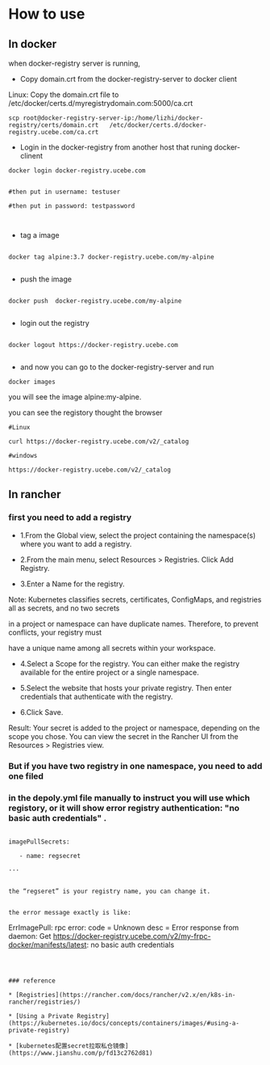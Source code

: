 # How to use


## In docker


when docker-registry server is running, 


* Copy domain.crt from the docker-registry-server to docker client



Linux: Copy the domain.crt file to /etc/docker/certs.d/myregistrydomain.com:5000/ca.crt


```
scp root@docker-registry-server-ip:/home/lizhi/docker-registry/certs/domain.crt   /etc/docker/certs.d/docker-registry.ucebe.com/ca.crt

```



* Login in the docker-registry from another host that runing docker-clinent


```
docker login docker-registry.ucebe.com


#then put in username: testuser

#then put in password: testpassword



```


* tag a image

```

docker tag alpine:3.7 docker-registry.ucebe.com/my-alpine


```



* push the image



```

docker push  docker-registry.ucebe.com/my-alpine


```

* login out the registry


```

docker logout https://docker-registry.ucebe.com


```



* and now you can go to the docker-registry-server and run


```
docker images

```
you will see the image alpine:my-alpine.



you can see the registory thought the browser

```
#Linux

curl https://docker-registry.ucebe.com/v2/_catalog

#windows

https://docker-registry.ucebe.com/v2/_catalog

```




## In rancher

### first you need to add a registry

* 1.From the Global view, select the project containing the namespace(s) where you want to add a registry.

* 2.From the main menu, select Resources > Registries. Click Add Registry.

* 3.Enter a Name for the registry.


Note:
Kubernetes classifies secrets, certificates, ConfigMaps, and registries all as secrets, and no two secrets 

in a project or namespace can have duplicate names. Therefore, to prevent conflicts, your registry must 

have a unique name among all secrets within your workspace.


* 4.Select a Scope for the registry. You can either make the registry available for the entire project or a single namespace.

* 5.Select the website that hosts your private registry. Then enter credentials that authenticate with the registry.

* 6.Click Save.

Result: Your secret is added to the project or namespace, depending on the scope you chose. You can view the secret in the Rancher UI from the Resources > Registries view.



### But if you have two registry in one namespace, you need to add one filed
### in the depoly.yml file manually to instruct you will use which registory, or it will show error registry authentication: "no basic auth credentials" .



```

imagePullSecrets:

   - name: regsecret
   
···


the “regseret” is your registry name, you can change it.


the error message exactly is like:

```
ErrImagePull: rpc error: code = Unknown desc = Error response from daemon: Get https://docker-registry.ucebe.com/v2/my-frpc-docker/manifests/latest: no basic auth credentials


```



### reference

* [Registries](https://rancher.com/docs/rancher/v2.x/en/k8s-in-rancher/registries/)

* [Using a Private Registry](https://kubernetes.io/docs/concepts/containers/images/#using-a-private-registry)

* [kubernetes配置secret拉取私仓镜像](https://www.jianshu.com/p/fd13c2762d81)

